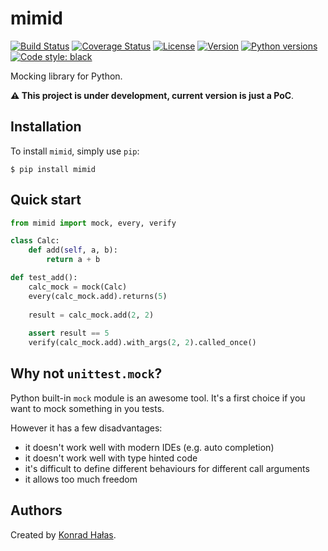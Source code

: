 # mimid

[![Build Status](https://travis-ci.org/konradhalas/mimid.svg?branch=master)](https://travis-ci.org/konradhalas/mimid)
[![Coverage Status](https://coveralls.io/repos/github/konradhalas/mimid/badge.svg?branch=master)](https://coveralls.io/github/konradhalas/mimid?branch=master)
[![License](https://img.shields.io/pypi/l/mimid.svg)](https://pypi.python.org/pypi/mimid/)
[![Version](https://img.shields.io/pypi/v/mimid.svg)](https://pypi.python.org/pypi/mimid/)
[![Python versions](https://img.shields.io/pypi/pyversions/mimid.svg)](https://pypi.python.org/pypi/mimid/)
[![Code style: black](https://img.shields.io/badge/code%20style-black-000000.svg)](https://github.com/ambv/black)

Mocking library for Python.

**⚠️ This project is under development, current version is just a PoC**. 

## Installation

To install `mimid`, simply use `pip`:

```
$ pip install mimid
```

## Quick start


```python
from mimid import mock, every, verify

class Calc:
    def add(self, a, b):
        return a + b

def test_add():
    calc_mock = mock(Calc)
    every(calc_mock.add).returns(5)    
    
    result = calc_mock.add(2, 2)
    
    assert result == 5
    verify(calc_mock.add).with_args(2, 2).called_once()
```

## Why not `unittest.mock`?

Python built-in `mock` module is an awesome tool. It's a first choice if you want to mock something in you tests.

However it has a few disadvantages:

- it doesn't work well with modern IDEs (e.g. auto completion)
- it doesn't work well with type hinted code
- it's difficult to define different behaviours for different call arguments
- it allows too much freedom

## Authors

Created by [Konrad Hałas][halas-homepage].

[halas-homepage]: https://konradhalas.pl
